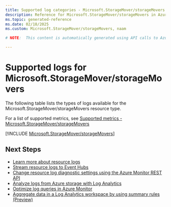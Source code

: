 ```yaml
---
title: Supported log categories - Microsoft.StorageMover/storageMovers
description: Reference for Microsoft.StorageMover/storageMovers in Azure Monitor Logs.
ms.topic: generated-reference
ms.date: 02/18/2025
ms.custom: Microsoft.StorageMover/storageMovers, naam

# NOTE:  This content is automatically generated using API calls to Azure. Any edits made on these files will be overwritten in the next run of the script. 

---
```





# Supported logs for Microsoft.StorageMover/storageMovers  
The following table lists the types of logs available for the Microsoft.StorageMover/storageMovers resource type.
  
  
  
For a list of supported metrics, see [Supported metrics - Microsoft.StorageMover/storageMovers](../supported-metrics/microsoft-storagemover-storagemovers-metrics.md)  
  

  
[!INCLUDE [Microsoft.StorageMover/storageMovers](~/reusable-content/ce-skilling/azure/includes/azure-monitor/reference/logs/microsoft-storagemover-storagemovers-logs-include.md)]  
  

## Next Steps

* [Learn more about resource logs](/azure/azure-monitor/essentials/platform-logs-overview)
* [Stream resource logs to Event Hubs](/azure/azure-monitor/essentials/resource-logs#send-to-azure-event-hubs)
* [Change resource log diagnostic settings using the Azure Monitor REST API](/rest/api/monitor/diagnosticsettings)
* [Analyze logs from Azure storage with Log Analytics](/azure/azure-monitor/essentials/resource-logs#send-to-log-analytics-workspace)
* [Optimize log queries in Azure Monitor](/azure/azure-monitor/logs/query-optimization)
* [Aggregate data in a Log Analytics workspace by using summary rules (Preview)](/azure/azure-monitor/logs/summary-rules)